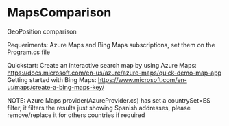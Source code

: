 # MapsComparison
GeoPosition comparison

Requeriments: Azure Maps and Bing Maps subscriptions, set them on the Program.cs file

Quickstart: Create an interactive search map by using Azure Maps: https://docs.microsoft.com/en-us/azure/azure-maps/quick-demo-map-app
</br>Getting started with Bing Maps: https://www.microsoft.com/en-u:/maps/create-a-bing-maps-key/

NOTE: Azure Maps provider(AzureProvider.cs) has set a countrySet=ES filter, it filters the results just showing Spanish addresses, please remove/replace it for others countries if required
